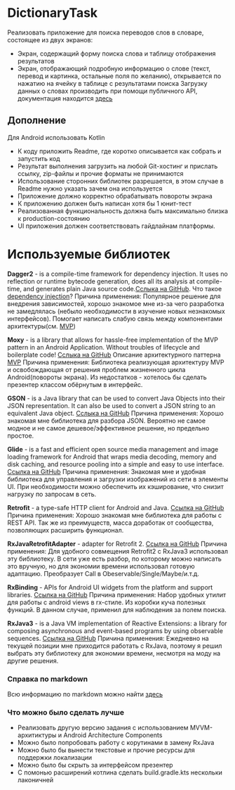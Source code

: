 # DictionaryTask
Реализовать приложение для поиска переводов слов в словаре, состоящее из двух экранов:
* Экран, содержащий форму поиска слова и таблицу отображения результатов
* Экран, отображающий подробную информацию о слове (текст, перевод и картинка, остальные поля по желанию), открывается по нажатию на ячейку в таблице с результатами поиска
Загрузку данных о словах производить при помощи публичного API, документация находится [здесь](https://dictionary.skyeng.ru/doc/api/external)

## Дополнение
Для Android использовать Kotlin
* К коду приложить Readme, где коротко описывается как собрать и запустить код
* Результат выполнения загрузить на любой Git-хостинг и прислать ссылку, zip-файлы и прочие форматы не принимаются
* Использование сторонних библиотек разрешается, в этом случае в Readme нужно указать зачем она используется
* Приложение должно корректно обрабатывать повороты экрана
* К приложению должен быть написан хотя бы 1 юнит-тест
* Реализованная функциональность должна быть максимально близка к production-состоянию
* UI приложения должен соответствовать гайдлайнам платформы.

# Используемые библиотек

**Dagger2** - is a compile-time framework for dependency injection. It uses no reflection or runtime bytecode generation, does all its analysis at compile-time, and generates plain Java source code.[Сслыка на GitHub](https://github.com/google/dagger). Что такое [dependency injection](https://ru.wikipedia.org/wiki/Внедрение_зависимости)?
Причина применения: Популярное решение для внедрения зависимостей, хорошо знакомое мне из-за чего разработка не замедлялась (небыло необходимости в изучение новых незнакомых интерфейсов). Помогает написать слабую связь между компонентами архитектуры(см. [MVP](https://ru.wikipedia.org/wiki/Model-View-Presenter))

**Moxy** - is a library that allows for hassle-free implementation of the MVP pattern in an Android Application. Without troubles of lifecycle and boilerplate code! [Сслыка на GitHub](https://github.com/Arello-Mobile/Moxy) Описание архитектурного паттерна [MVP](https://ru.wikipedia.org/wiki/Model-View-Presenter)
Причина применения: Библиотека реализующая архитектуру MVP и освобождающая от решения проблем жизненного цикла Android(повороты экрана). Из недостатков - хотелось бы сделать презентер классом обёрнутым в интерфейс.

**GSON** - is a Java library that can be used to convert Java Objects into their JSON representation. It can also be used to convert a JSON string to an equivalent Java object. [Сслыка на GitHub](https://github.com/google/gson)
Причина применения: Хорошо знакомая мне библиотека для разбора JSON. Вероятно не самое модное и не самое дешевое/эффективное решение, но предельно простое.

**Glide** -  is a fast and efficient open source media management and image loading framework for Android that wraps media decoding, memory and disk caching, and resource pooling into a simple and easy to use interface. [Ссылка на GitHub](https://github.com/bumptech/glide)
Причина применения: Знакомая мне и удобная библиотека для управления и загрузки изображений из сети в элементы UI. При необходимости можно обеспечить их кэширование, что снизит нагрузку по запросам в сеть.

**Retrofit** - a type-safe HTTP client for Android and Java. [Ссылка на GitHub](https://github.com/square/retrofit)
Причина применения: Хорошо знакомая мне библиотека для работы с REST API. Так же из преимуществ, масса доработак от сообщества, позволяющих расширить функционал.

**RxJavaRetrofitAdapter** - adapter for Retrofit 2. [Ссылка на GitHub](https://github.com/akarnokd/RxJavaRetrofitAdapter)
Причина применения: Для удобного совмещения Retrofit2 с RxJava3 использовал эту библиотеку. В сети уже есть разбор, по которому можно написать это вручную, но для экономии времени использовал готовую адаптацию. Преобразует Call в Obeservable/Single/Maybe/и.т.д.

**RxBinding** - APIs for Android UI widgets from the platform and support libraries. [Ссылка на GitHub](https://github.com/JakeWharton/RxBinding)
Причина применения: Набор удобных утилит для работы с android views в rx-стиле. Из коробки куча полезных функций. В данном случае, применил для наблюдения за полем поиска.

**RxJava3** - is a Java VM implementation of Reactive Extensions: a library for composing asynchronous and event-based programs by using observable sequences. [Ссылка на GitHub](https://github.com/ReactiveX/RxJava)
Причина применения: Ежедневно на текущей позиции мне приходится работать с RxJava, поэтому я решил выбрать эту библиотеку для экономии времени, несмотря на моду на другие решения.

### Справка по markdown
Всю информацию по markdown можно найти [здесь](https://guides.github.com/features/mastering-markdown/)

### Что можно было сделать лучше
* Реализовать другую версию задания с использованием MVVM-архитиктуры и Android Architecture Components  
* Можно было попробовать работу с корутинами в замену RxJava
* Можно было бы вынести текстовые и прочие ресурсы для поддержки локализации
* Можно было бы скрыть за интерфейсом презентер
* С помонью расширений котлина сделать build.gradle.kts нескольки лаконичней
